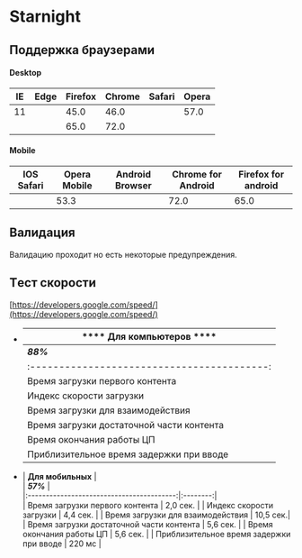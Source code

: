 # Starnight

##  Поддержка браузерами     


#### Desktop 
|   IE  |   Edge    |   Firefox |   Chrome  |  Safari   |   Opera   |   
|-------|-----------|-----------|-----------|-----------|-----------|  
| 11    |           |    45.0   |    46.0   |           |    57.0   |
|       |           |    65.0   |    72.0   |           |           |

    


#### Mobile 
| IOS Safari | Opera Mobile | Android Browser | Chrome for Android | Firefox for android |
|------------|--------------|-----------------|--------------------|---------------------|
|            |     53.3     |                 |         72.0       |          65.0       |


##  Валидация    
Валидацию проходит но есть некоторые предупреждения.

## Tест скорости    
[https://developers.google.com/speed/](https://developers.google.com/speed/)


*   |  **** Для компьютеров ****                           |
    |------------------------------------------------------|    
    |   ***88%***                                          |    
    |:-----------------------------------------:|:--------:|
    | Время загрузки первого контента           | 0,6 сек. |
    | Индекс скорости загрузки                  | 1,7 сек. |
    | Время загрузки для взаимодействия         | 2,3 сек. |
    | Время загрузки достаточной части контента | 1,4 сек. |
    | Время окончания работы ЦП                 | 2,2 сек. |
    | Приблизительное время задержки при вводе  | 10 мс    |

*   |       ****Для мобильных****                          |    
    |   ***57%***                                          |     
    |:-----------------------------------------:|:--------:|     
    | Время загрузки первого контента           | 2,0 сек. |
    | Индекс скорости загрузки                  | 4,4 сек. |
    | Время загрузки для взаимодействия         | 10,5 сек.|
    | Время загрузки достаточной части контента | 5,6 сек. |
    | Время окончания работы ЦП                 | 5,6 сек. |
    | Приблизительное время задержки при вводе  | 220 мс   |

